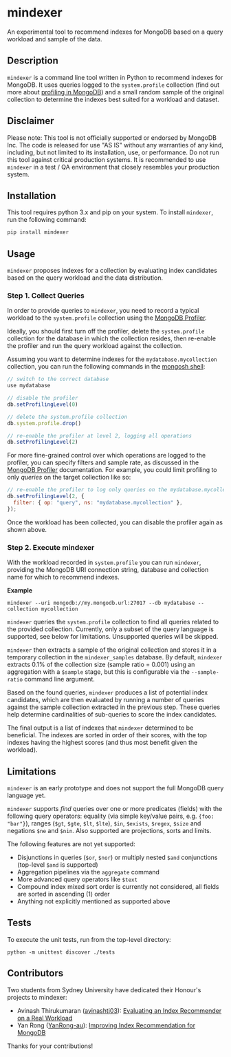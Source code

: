 # mindexer

An experimental tool to recommend indexes for MongoDB based on a query workload and sample of the data.

## Description

`mindexer` is a command line tool written in Python to recommend indexes for MongoDB. It uses queries logged to the `system.profile` collection (find out more about [profiling in MongoDB](https://www.mongodb.com/docs/manual/tutorial/manage-the-database-profiler/)) and a small random sample of the original collection to determine the indexes best suited for a workload and dataset.

## Disclaimer

Please note: This tool is not officially supported or endorsed by MongoDB Inc. The code is released for use "AS IS" without any warranties of any kind, including, but not limited to its installation, use, or performance. Do not run this tool against critical production systems. It is recommended to use `mindexer` in a test / QA environment that closely resembles your production system.

## Installation

This tool requires python 3.x and pip on your system. To install `mindexer`, run the following command:

```bash
pip install mindexer
```

## Usage

`mindexer` proposes indexes for a collection by evaluating index candidates based on the query workload and the data distribution.

### Step 1. Collect Queries

In order to provide queries to `mindexer`, you need to record a typical workload to the `system.profile` collection using the [MongoDB Profiler](https://www.mongodb.com/docs/v5.0/tutorial/manage-the-database-profiler/).

Ideally, you should first turn off the profiler, delete the `system.profile` collection for the database in which the collection resides, then re-enable the profiler and run the query workload against the collection.

Assuming you want to determine indexes for the `mydatabase.mycollection` collection, you can run the following commands in the [mongosh shell](https://www.mongodb.com/docs/mongodb-shell/):

```js
// switch to the correct database
use mydatabase

// disable the profiler
db.setProfilingLevel(0)

// delete the system.profile collection
db.system.profile.drop()

// re-enable the profiler at level 2, logging all operations
db.setProfilingLevel(2)
```

For more fine-grained control over which operations are logged to the profiler, you can specify filters and sample rate, as discussed in the [MongoDB Profiler](https://www.mongodb.com/docs/v5.0/tutorial/manage-the-database-profiler/#set-a-filter-to-determine-profiled-operations) documentation. For example, you could limit profiling to only _queries_ on the target collection like so:

```js
// re-enable the profiler to log only queries on the mydatabase.mycollection namespace
db.setProfilingLevel(2, {
  filter: { op: "query", ns: "mydatabase.mycollection" },
});
```

Once the workload has been collected, you can disable the profiler again as shown above.

### Step 2. Execute mindexer

With the workload recorded in `system.profile` you can run `mindexer`, providing the MongoDB URI connection string, database and collection name for which to recommend indexes.

**Example**

```
mindexer --uri mongodb://my.mongodb.url:27017 --db mydatabase --collection mycollection
```

`mindexer` queries the `system.profile` collection to find all queries related to the provided collection. Currently, only a subset of the query language is supported, see below for limitations. Unsupported queries will be skipped.

`mindexer` then extracts a sample of the original collection and stores it in a temporary collection in the `mindexer_samples` database. By default, `mindexer` extracts 0.1% of the collection size (sample ratio = 0.001) using an aggregation with a `$sample` stage, but this is configurable via the `--sample-ratio` command line argument.

Based on the found queries, `mindexer` produces a list of potential index candidates, which are then evaluated by running a number of queries against the sample collection extracted in the previous step. These queries help determine cardinalities of sub-queries to score the index candidates.

The final output is a list of indexes that `mindexer` determined to be beneficial. The indexes are sorted in order of their scores, with the top indexes having the highest scores (and thus most benefit given the workload).

## Limitations

`mindexer` is an early prototype and does not support the full MongoDB query language yet.

`mindexer` supports _find_ queries over one or more predicates (fields) with the following query operators: equality (via simple key/value pairs, e.g. `{foo: "bar"}`), ranges (`$gt`, `$gte`, `$lt`, `$lte`), `$in`, `$exists`, `$regex`, `$size` and negations `$ne` and `$nin`. Also supported are projections, sorts and limits.

The following features are not yet supported:

- Disjunctions in queries (`$or`, `$nor`) or multiply nested `$and` conjunctions (top-level `$and` is supported)
- Aggregation pipelines via the `aggregate` command
- More advanced query operators like `$text`
- Compound index mixed sort order is currently not considered, all fields are sorted in ascending (1) order
- Anything not explicitly mentioned as supported above

## Tests

To execute the unit tests, run from the top-level directory:

```
python -m unittest discover ./tests
```

## Contributors

Two students from Sydney University have dedicated their Honour's projects to mindexer:

- Avinash Thirukumaran ([avinashtj03](https://github.com/avinashtj03)): [Evaluating an Index Recommender on a Real Workload](https://drive.google.com/file/d/1oTH0D90WRXIR5plVJWnDnMvinvgOzzDi/view?usp=drive_link)
- Yan Rong ([YanRong-au](https://github.com/YanRong-au)): [Improving Index Recommendation for MongoDB](https://github.com/YanRong-au/mindexer/blob/main/THESIS_YAN_RONG.pdf)

Thanks for your contributions!
